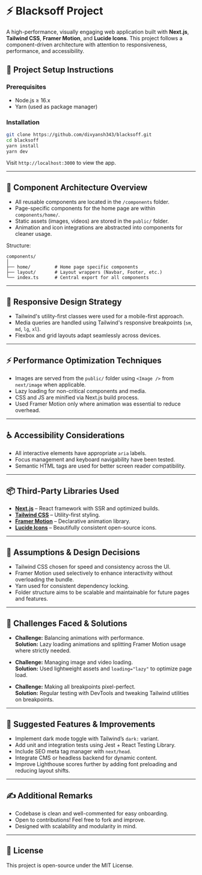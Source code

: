# ⚡ Blacksoff Project

A high-performance, visually engaging web application built with **Next.js**, **Tailwind CSS**, **Framer Motion**, and **Lucide Icons**. This project follows a component-driven architecture with attention to responsiveness, performance, and accessibility.

## 🚀 Project Setup Instructions

### Prerequisites

- Node.js ≥ 16.x
- Yarn (used as package manager)

### Installation

```bash
git clone https://github.com/divyansh343/blacksoff.git
cd blacksoff
yarn install
yarn dev
```

Visit `http://localhost:3000` to view the app.

---

## 🧩 Component Architecture Overview

- All reusable components are located in the `/components` folder.
- Page-specific components for the home page are within `components/home/`.
- Static assets (images, videos) are stored in the `public/` folder.
- Animation and icon integrations are abstracted into components for cleaner usage.

Structure:

```
components/
│
├── home/         # Home page specific components
├── layout/       # Layout wrappers (Navbar, Footer, etc.)
└── index.ts      # Central export for all components
```

---

## 📱 Responsive Design Strategy

- Tailwind's utility-first classes were used for a mobile-first approach.
- Media queries are handled using Tailwind's responsive breakpoints (`sm`, `md`, `lg`, `xl`).
- Flexbox and grid layouts adapt seamlessly across devices.

---

## ⚡ Performance Optimization Techniques

- Images are served from the `public/` folder using `<Image />` from `next/image` when applicable.
- Lazy loading for non-critical components and media.
- CSS and JS are minified via Next.js build process.
- Used Framer Motion only where animation was essential to reduce overhead.

---

## ♿ Accessibility Considerations

- All interactive elements have appropriate `aria` labels.
- Focus management and keyboard navigability have been tested.
- Semantic HTML tags are used for better screen reader compatibility.

---

## 📦 Third-Party Libraries Used

- **[Next.js](https://nextjs.org/)** – React framework with SSR and optimized builds.
- **[Tailwind CSS](https://tailwindcss.com/)** – Utility-first styling.
- **[Framer Motion](https://www.framer.com/motion/)** – Declarative animation library.
- **[Lucide Icons](https://lucide.dev/)** – Beautifully consistent open-source icons.

---

## 💭 Assumptions & Design Decisions

- Tailwind CSS chosen for speed and consistency across the UI.
- Framer Motion used selectively to enhance interactivity without overloading the bundle.
- Yarn used for consistent dependency locking.
- Folder structure aims to be scalable and maintainable for future pages and features.

---

## 🧗 Challenges Faced & Solutions

- **Challenge:** Balancing animations with performance.  
  **Solution:** Lazy loading animations and splitting Framer Motion usage where strictly needed.

- **Challenge:** Managing image and video loading.  
  **Solution:** Used lightweight assets and `loading="lazy"` to optimize page load.

- **Challenge:** Making all breakpoints pixel-perfect.  
  **Solution:** Regular testing with DevTools and tweaking Tailwind utilities on breakpoints.

---

## 🌟 Suggested Features & Improvements

- Implement dark mode toggle with Tailwind’s `dark:` variant.
- Add unit and integration tests using Jest + React Testing Library.
- Include SEO meta tag manager with `next/head`.
- Integrate CMS or headless backend for dynamic content.
- Improve Lighthouse scores further by adding font preloading and reducing layout shifts.

---

## ✍️ Additional Remarks

- Codebase is clean and well-commented for easy onboarding.
- Open to contributions! Feel free to fork and improve.
- Designed with scalability and modularity in mind.

---

## 📄 License

This project is open-source under the MIT License.
